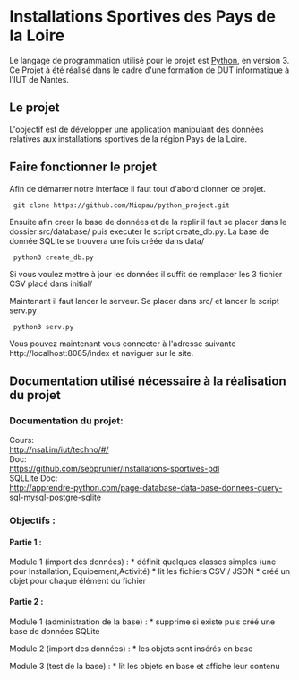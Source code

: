 # Installations Sportives des Pays de la Loire

Le langage de programmation utilisé pour le projet est [Python](https://www.python.org), en version 3.
Ce Projet à été réalisé dans le cadre d'une formation de DUT informatique à l'IUT de Nantes.

## Le projet

L'objectif est de développer une application manipulant des données relatives aux installations sportives de la région Pays de la Loire.


## Faire fonctionner le projet
Afin de démarrer notre interface il faut tout d'abord clonner ce projet.
```
 git clone https://github.com/Miopau/python_project.git
```

Ensuite afin creer la base de données et de la replir il faut se placer dans le dossier src/database/ puis executer le script create_db.py. La base de donnée SQLite se trouvera une fois créée dans data/

```
 python3 create_db.py
```
Si vous voulez mettre à jour les données il suffit de remplacer les 3 fichier CSV placé dans initial/ <br/>

Maintenant il faut lancer le serveur. Se placer dans src/ et lancer le script serv.py
```
 python3 serv.py
```

Vous pouvez maintenant vous connecter à l'adresse suivante http://localhost:8085/index et naviguer sur le site.

## Documentation utilisé nécessaire à la réalisation du projet

### Documentation du projet:
Cours: <br/> http://nsal.im/iut/techno/#/ <br/>
Doc: <br/> https://github.com/sebprunier/installations-sportives-pdl<br/>
SQLLite Doc: <br/>
http://apprendre-python.com/page-database-data-base-donnees-query-sql-mysql-postgre-sqlite


### Objectifs :

#### Partie 1 :

Module 1 (import des données) :
        * définit quelques classes simples (une pour Installation, Equipement,Activité)
        * lit les fichiers CSV / JSON
        * créé un objet pour chaque élément du fichier

#### Partie 2 :

Module 1 (administration de la base) :
        * supprime si existe puis créé une base de données SQLite

Module 2 (import des données) :
        * les objets sont insérés en base

Module 3 (test de la base) :
        * lit les objets en base et affiche leur contenu
